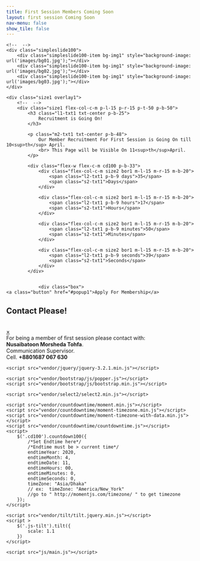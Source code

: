 ```yaml
---
title: First Session Members Coming Soon
layout: first session Coming Soon
nav-menu: false
show_tile: false
---
```

<html lang="en">
<head>
	<title>First Session Members</title>
	<meta charset="UTF-8">
	<meta name="viewport" content="width=device-width, initial-scale=1">
<!--===============================================================================================-->	
	<link rel="icon" type="image/png" href="images/icons/favicon.ico"/>
<!--===============================================================================================-->
	<link rel="stylesheet" type="text/css" href="vendor/bootstrap/css/bootstrap.min.css">
<!--===============================================================================================-->
	<link rel="stylesheet" type="text/css" href="fonts/font-awesome-4.7.0/css/font-awesome.min.css">
<!--===============================================================================================-->
	<link rel="stylesheet" type="text/css" href="vendor/animate/animate.css">
<!--===============================================================================================-->
	<link rel="stylesheet" type="text/css" href="vendor/select2/select2.min.css">
<!--===============================================================================================-->
	<link rel="stylesheet" type="text/css" href="css/util.css">
	<link rel="stylesheet" type="text/css" href="css/main.css">
<!--===============================================================================================-->
</head>
<body>
	
	<!--  -->
	<div class="simpleslide100">
		<div class="simpleslide100-item bg-img1" style="background-image: url('images/bg01.jpg');"></div>
		<div class="simpleslide100-item bg-img1" style="background-image: url('images/bg02.jpg');"></div>
		<div class="simpleslide100-item bg-img1" style="background-image: url('images/bg03.jpg');"></div>
	</div>

	<div class="size1 overlay1">
		<!--  -->
		<div class="size1 flex-col-c-m p-l-15 p-r-15 p-t-50 p-b-50">
			<h3 class="l1-txt1 txt-center p-b-25">
				Recruitment is Going On! 
			</h3>

			<p class="m2-txt1 txt-center p-b-48">
				Our Member Recruitment For First Session is Going On till 10<sup>th</sup> April.
				<br> This Page will be Visible On 11<sup>th</sup>April.
			</p>

			<div class="flex-w flex-c-m cd100 p-b-33">
				<div class="flex-col-c-m size2 bor1 m-l-15 m-r-15 m-b-20">
					<span class="l2-txt1 p-b-9 days">35</span>
					<span class="s2-txt1">Days</span>
				</div>

				<div class="flex-col-c-m size2 bor1 m-l-15 m-r-15 m-b-20">
					<span class="l2-txt1 p-b-9 hours">17</span>
					<span class="s2-txt1">Hours</span>
				</div>

				<div class="flex-col-c-m size2 bor1 m-l-15 m-r-15 m-b-20">
					<span class="l2-txt1 p-b-9 minutes">50</span>
					<span class="s2-txt1">Minutes</span>
				</div>

				<div class="flex-col-c-m size2 bor1 m-l-15 m-r-15 m-b-20">
					<span class="l2-txt1 p-b-9 seconds">39</span>
					<span class="s2-txt1">Seconds</span>
				</div>
			</div>

			
				<div class="box">
	<a class="button" href="#popup1">Apply For Membership</a>
</div>

<div id="popup1" class="overlay">
	<div class="popup">
		<h2>Contact Please!</h2><br>
		<a class="close" href="#">&times;</a>
		<div class="content">
			For being a member of first session please contact with:<br> <strong> Nusaibatoon Morsheda Tohfa</strong>.<br>Communication Supervisor.<br> Cell. <strong> +8801687 067 630</strong>
		</div>
	</div>
</div>
		</div>
	</div>



	

<!--===============================================================================================-->	
	<script src="vendor/jquery/jquery-3.2.1.min.js"></script>
<!--===============================================================================================-->
	<script src="vendor/bootstrap/js/popper.js"></script>
	<script src="vendor/bootstrap/js/bootstrap.min.js"></script>
<!--===============================================================================================-->
	<script src="vendor/select2/select2.min.js"></script>
<!--===============================================================================================-->
	<script src="vendor/countdowntime/moment.min.js"></script>
	<script src="vendor/countdowntime/moment-timezone.min.js"></script>
	<script src="vendor/countdowntime/moment-timezone-with-data.min.js"></script>
	<script src="vendor/countdowntime/countdowntime.js"></script>
	<script>
		$('.cd100').countdown100({
			/*Set Endtime here*/
			/*Endtime must be > current time*/
			endtimeYear: 2020,
			endtimeMonth: 4,
			endtimeDate: 11,
			endtimeHours: 00,
			endtimeMinutes: 0,
			endtimeSeconds: 0,
			timeZone: "Asia/Dhaka" 
			// ex:  timeZone: "America/New_York"
			//go to " http://momentjs.com/timezone/ " to get timezone
		});
	</script>
<!--===============================================================================================-->
	<script src="vendor/tilt/tilt.jquery.min.js"></script>
	<script >
		$('.js-tilt').tilt({
			scale: 1.1
		})
	</script>
<!--===============================================================================================-->
	<script src="js/main.js"></script>

</body>
</html>
